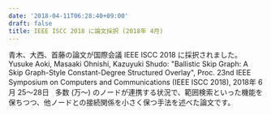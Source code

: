 ```yaml
---
date: '2018-04-11T06:28:40+09:00'
draft: false
title: IEEE ISCC 2018 に論文採択 (2018年 4月)
---
```


青木、大西、首藤の論文が国際会議 IEEE ISCC 2018 に採択されました。   Yusuke Aoki, Masaaki Ohnishi, Kazuyuki Shudo: "Ballistic Skip Graph: A Skip Graph-Style Constant-Degree Structured Overlay", Proc. 23nd IEEE Symposium on Computers and Communications (IEEE ISCC 2018), 2018年 6月 25～28日   多数 (万～) のノードが連携する状況で、範囲検索といった機能を保ちつつ、他ノードとの接続関係を小さく保つ手法を述べた論文です。